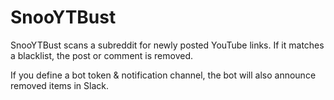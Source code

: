 # SnooYTBust
SnooYTBust scans a subreddit for newly posted YouTube links. If it matches a blacklist, the post or comment is removed.

If you define a bot token & notification channel, the bot will also announce removed items in Slack.
